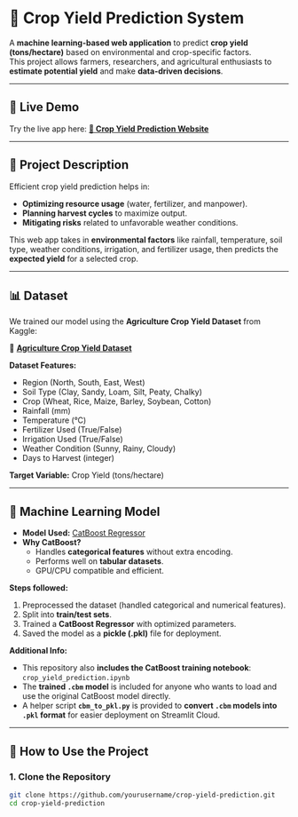 # 🌾 Crop Yield Prediction System

A **machine learning-based web application** to predict **crop yield (tons/hectare)** based on environmental and crop-specific factors.  
This project allows farmers, researchers, and agricultural enthusiasts to **estimate potential yield** and make **data-driven decisions**.

---

## 🔗 Live Demo
Try the live app here: **[🌱 Crop Yield Prediction Website](https://crop-yield-prediction-jjyapppp2ytilbpmenuu9tsz.streamlit.app/)**

---

## 📖 Project Description
Efficient crop yield prediction helps in:

- **Optimizing resource usage** (water, fertilizer, and manpower).  
- **Planning harvest cycles** to maximize output.  
- **Mitigating risks** related to unfavorable weather conditions.  

This web app takes in **environmental factors** like rainfall, temperature, soil type, weather conditions, irrigation, and fertilizer usage, then predicts the **expected yield** for a selected crop.

---

## 📊 Dataset
We trained our model using the **Agriculture Crop Yield Dataset** from Kaggle:

🔗 **[Agriculture Crop Yield Dataset](https://www.kaggle.com/datasets/samuelotiattakorah/agriculture-crop-yield)**

**Dataset Features:**
- Region (North, South, East, West)
- Soil Type (Clay, Sandy, Loam, Silt, Peaty, Chalky)
- Crop (Wheat, Rice, Maize, Barley, Soybean, Cotton)
- Rainfall (mm)
- Temperature (°C)
- Fertilizer Used (True/False)
- Irrigation Used (True/False)
- Weather Condition (Sunny, Rainy, Cloudy)
- Days to Harvest (integer)

**Target Variable:** Crop Yield (tons/hectare)

---

## 🤖 Machine Learning Model

- **Model Used:** [CatBoost Regressor](https://catboost.ai/)  
- **Why CatBoost?**
  - Handles **categorical features** without extra encoding.
  - Performs well on **tabular datasets**.
  - GPU/CPU compatible and efficient.  

**Steps followed:**
1. Preprocessed the dataset (handled categorical and numerical features).  
2. Split into **train/test sets**.  
3. Trained a **CatBoost Regressor** with optimized parameters.  
4. Saved the model as a **pickle (.pkl)** file for deployment.  

**Additional Info:**
- This repository also **includes the CatBoost training notebook**: `crop_yield_prediction.ipynb`  
- The **trained `.cbm` model** is included for anyone who wants to load and use the original CatBoost model directly.  
- A helper script **`cbm_to_pkl.py`** is provided to **convert `.cbm` models into `.pkl` format** for easier deployment on Streamlit Cloud.

---

## 🚀 How to Use the Project

### **1. Clone the Repository**
```bash
git clone https://github.com/yourusername/crop-yield-prediction.git
cd crop-yield-prediction
